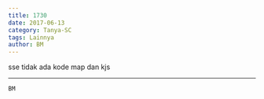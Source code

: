```yaml
---
title: 1730
date: 2017-06-13
category: Tanya-SC
tags: Lainnya
author: BM
---
```


sse tidak ada kode map dan kjs

---



`BM`
